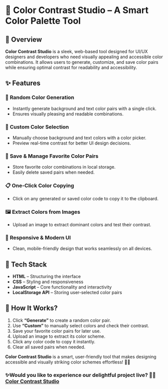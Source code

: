 # 🎨 Color Contrast Studio – A Smart Color Palette Tool  

## 🔹 Overview  
**Color Contrast Studio** is a sleek, web-based tool designed for UI/UX designers and developers who need visually appealing and accessible color combinations. It allows users to generate, customize, and save color pairs while ensuring optimal contrast for readability and accessibility.  

## ✨ Features  

### 🎲 **Random Color Generation**  
- Instantly generate background and text color pairs with a single click.  
- Ensures visually pleasing and readable combinations.  

### 🎨 **Custom Color Selection**  
- Manually choose background and text colors with a color picker.  
- Preview real-time contrast for better UI design decisions.  

### 📌 **Save & Manage Favorite Color Pairs**  
- Store favorite color combinations in local storage.  
- Easily delete saved pairs when needed.  

### 📋 **One-Click Color Copying**  
- Click on any generated or saved color code to copy it to the clipboard.  

### 🖼️ **Extract Colors from Images**  
- Upload an image to extract dominant colors and test their contrast.  

### 📱 **Responsive & Modern UI**  
- Clean, mobile-friendly design that works seamlessly on all devices.  

## 🔧 Tech Stack  
- **HTML** – Structuring the interface  
- **CSS** – Styling and responsiveness  
- **JavaScript** – Core functionality and interactivity  
- **LocalStorage API** – Storing user-selected color pairs  

## 🚀 How It Works?  
1. Click **“Generate”** to create a random color pair.  
2. Use **“Custom”** to manually select colors and check their contrast.  
3. Save your favorite color pairs for later use.  
4. Upload an image to extract its color scheme.  
5. Click any color code to copy it instantly.  
6. Clear all saved pairs when needed.  

**Color Contrast Studio** is a smart, user-friendly tool that makes designing accessible and visually striking color schemes effortless! 🚀🎨
### ✨Would you like to experience our delightful project live? 🚀👀 <a href="https://maliknaseerahmed.github.io/Color_Contrast_Studio" target="_blank">Color Contrast Studio</a>
